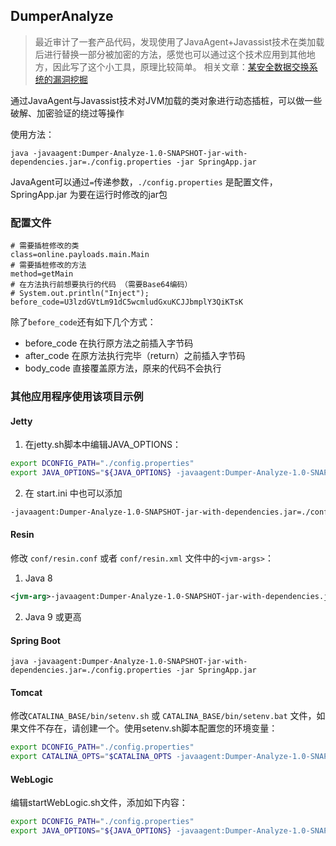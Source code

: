 ## DumperAnalyze

> 最近审计了一套产品代码，发现使用了JavaAgent+Javassist技术在类加载后进行替换一部分被加密的方法，感觉也可以通过这个技术应用到其他地方，因此写了这个小工具，原理比较简单。
> 相关文章：[某安全数据交换系统的漏洞挖掘](https://payloads.online/archivers/2023/09/18/acc369fd-9310-4351-889c-457b12da9c25)

通过JavaAgent与Javassist技术对JVM加载的类对象进行动态插桩，可以做一些破解、加密验证的绕过等操作

使用方法：

```
java -javaagent:Dumper-Analyze-1.0-SNAPSHOT-jar-with-dependencies.jar=./config.properties -jar SpringApp.jar
```

JavaAgent可以通过`=`传递参数，`./config.properties` 是配置文件，SpringApp.jar 为要在运行时修改的jar包


### 配置文件


```properties
# 需要插桩修改的类
class=online.payloads.main.Main
# 需要插桩修改的方法
method=getMain
# 在方法执行前想要执行的代码 （需要Base64编码）
# System.out.println("Inject");
before_code=U3lzdGVtLm91dC5wcmludGxuKCJJbmplY3QiKTsK
```

除了`before_code`还有如下几个方式：

- before_code 在执行原方法之前插入字节码
- after_code  在原方法执行完毕（return）之前插入字节码
- body_code   直接覆盖原方法，原来的代码不会执行

### 其他应用程序使用该项目示例

#### Jetty

1. 在jetty.sh脚本中编辑JAVA_OPTIONS：

```bash
export DCONFIG_PATH="./config.properties"
export JAVA_OPTIONS="${JAVA_OPTIONS} -javaagent:Dumper-Analyze-1.0-SNAPSHOT-jar-with-dependencies.jar=${DCONFIG_PATH}"
```
2. 在 start.ini 中也可以添加

```bash
-javaagent:Dumper-Analyze-1.0-SNAPSHOT-jar-with-dependencies.jar=./config.properties
```

#### Resin

修改 `conf/resin.conf` 或者 `conf/resin.xml` 文件中的`<jvm-args>`：

1. Java 8

```xml
<jvm-arg>-javaagent:Dumper-Analyze-1.0-SNAPSHOT-jar-with-dependencies.jar=./config.properties</jvm-arg>
```
2. Java 9 或更高

#### Spring Boot 

```
java -javaagent:Dumper-Analyze-1.0-SNAPSHOT-jar-with-dependencies.jar=./config.properties -jar SpringApp.jar
```

#### Tomcat

修改`CATALINA_BASE/bin/setenv.sh` 或 `CATALINA_BASE/bin/setenv.bat` 文件，如果文件不存在，请创建一个。使用setenv.sh脚本配置您的环境变量：

```bash
export DCONFIG_PATH="./config.properties"
export CATALINA_OPTS="$CATALINA_OPTS -javaagent:Dumper-Analyze-1.0-SNAPSHOT-jar-with-dependencies.jar=${DCONFIG_PATH}"
```

#### WebLogic

编辑startWebLogic.sh文件，添加如下内容：

```bash
export DCONFIG_PATH="./config.properties"
export JAVA_OPTIONS="${JAVA_OPTIONS} -javaagent:Dumper-Analyze-1.0-SNAPSHOT-jar-with-dependencies.jar=${DCONFIG_PATH}"
```

